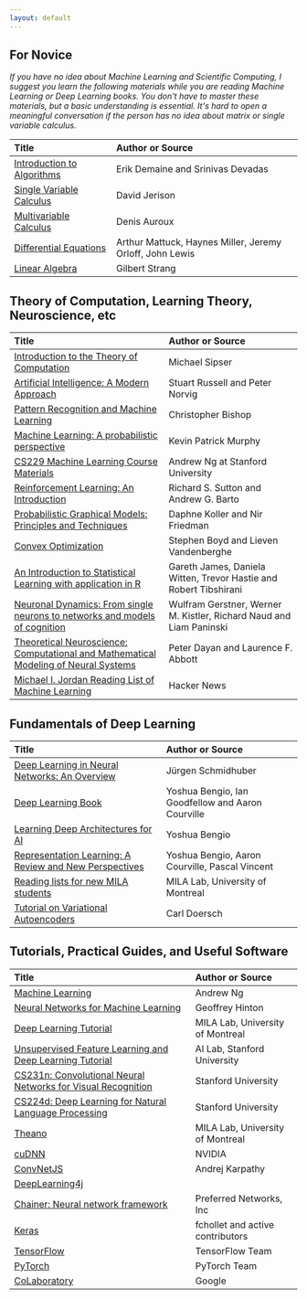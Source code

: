 ```yaml
---
layout: default
---
```


## For Novice

_If you have no idea about Machine Learning and Scientific Computing, I suggest you learn the following materials while you are reading Machine Learning or Deep Learning books. You don't have to master these materials, but a basic understanding is essential. It's hard to open a meaningful conversation if the person has no idea about matrix or single variable calculus._

|Title |Author or Source|
|:---- |:---------------|
|[Introduction to Algorithms](http://ocw.mit.edu/courses/electrical-engineering-and-computer-science/6-006-introduction-to-algorithms-fall-2011/)|Erik Demaine and Srinivas Devadas|
|[Single Variable Calculus](http://ocw.mit.edu/courses/mathematics/18-01sc-single-variable-calculus-fall-2010/)|David Jerison|
|[Multivariable Calculus](http://ocw.mit.edu/courses/mathematics/18-02sc-multivariable-calculus-fall-2010/)|Denis Auroux|
|[Differential Equations](http://ocw.mit.edu/courses/mathematics/18-03sc-differential-equations-fall-2011/)|Arthur Mattuck, Haynes Miller, Jeremy Orloff, John Lewis|
|[Linear Algebra](http://ocw.mit.edu/courses/mathematics/18-06-linear-algebra-spring-2010/)|Gilbert Strang|

## Theory of Computation, Learning Theory, Neuroscience, etc

|Title |Author or Source|
|:---- |:---------------|
|[Introduction to the Theory of Computation](http://www.cs.virginia.edu/~robins/Sipser_2006_Second_Edition_Problems.pdf)|Michael Sipser|
|[Artificial Intelligence: A Modern Approach](http://aima.cs.berkeley.edu/)|Stuart Russell and Peter Norvig|
|[Pattern Recognition and Machine Learning](http://research.microsoft.com/en-us/um/people/cmbishop/prml/)|Christopher Bishop|
|[Machine Learning: A probabilistic perspective](http://www.cs.ubc.ca/~murphyk/MLbook/)|Kevin Patrick Murphy|
|[CS229 Machine Learning Course Materials](http://cs229.stanford.edu/materials.html)|Andrew Ng at Stanford University|
|[Reinforcement Learning: An Introduction](http://incompleteideas.net/book/RLbook2018.pdf)|Richard S. Sutton and Andrew G. Barto|
|[Probabilistic Graphical Models: Principles and Techniques](http://mitpress.mit.edu/books/probabilistic-graphical-models)|Daphne Koller and Nir Friedman|
|[Convex Optimization](http://stanford.edu/~boyd/cvxbook/)|Stephen Boyd and Lieven Vandenberghe|
|[An Introduction to Statistical Learning with application in R](http://www-bcf.usc.edu/~gareth/ISL/)|Gareth James, Daniela Witten, Trevor Hastie and Robert Tibshirani|
|[Neuronal Dynamics: From single neurons to networks and models of cognition](http://neuronaldynamics.epfl.ch/index.html)|Wulfram Gerstner, Werner M. Kistler, Richard Naud and Liam Paninski|
|[Theoretical Neuroscience: Computational and Mathematical Modeling of Neural Systems](http://mitpress.mit.edu/books/theoretical-neuroscience)|Peter Dayan and Laurence F. Abbott|
|[Michael I. Jordan Reading List of Machine Learning](https://news.ycombinator.com/item?id=1055042)|Hacker News|

## Fundamentals of Deep Learning

|Title |Author or Source|
|:---- |:---------------|
|[Deep Learning in Neural Networks: An Overview](http://people.idsia.ch/~juergen/deep-learning-overview.html)|Jürgen Schmidhuber|
|[Deep Learning Book](http://www.deeplearningbook.org/)|Yoshua Bengio, Ian Goodfellow and Aaron Courville|
|[Learning Deep Architectures for AI](http://www.iro.umontreal.ca/~bengioy/papers/ftml_book.pdf)|Yoshua Bengio|
|[Representation Learning: A Review and New Perspectives](http://arxiv.org/abs/1206.5538)|Yoshua Bengio, Aaron Courville, Pascal Vincent|
|[Reading lists for new MILA students](https://docs.google.com/document/d/1IXF3h0RU5zz4ukmTrVKVotPQypChscNGf5k6E25HGvA/edit#heading=h.5r7p5dbrilt4)|MILA Lab, University of Montreal|
|[Tutorial on Variational Autoencoders](https://arxiv.org/abs/1606.05908)|Carl Doersch|

## Tutorials, Practical Guides, and Useful Software

|Title |Author or Source|
|:---- |:---------------|
|[Machine Learning](https://www.coursera.org/course/ml)|Andrew Ng|
|[Neural Networks for Machine Learning](https://www.coursera.org/course/neuralnets)|Geoffrey Hinton|
|[Deep Learning Tutorial](http://deeplearning.net/tutorial/)|MILA Lab, University of Montreal|
|[Unsupervised Feature Learning and Deep Learning Tutorial](http://deeplearning.stanford.edu/tutorial/)|AI Lab, Stanford University|
|[CS231n: Convolutional Neural Networks for Visual Recognition](http://cs231n.stanford.edu/)|Stanford University|
|[CS224d: Deep Learning for Natural Language Processing](http://cs224d.stanford.edu/)|Stanford University|
|[Theano](http://deeplearning.net/software/theano/)|MILA Lab, University of Montreal|
|[cuDNN](https://developer.nvidia.com/cuDNN)|NVIDIA|
|[ConvNetJS](http://cs.stanford.edu/people/karpathy/convnetjs/index.html)|Andrej Karpathy|
|[DeepLearning4j](http://deeplearning4j.org/)||
|[Chainer: Neural network framework](http://chainer.org/)|Preferred Networks, Inc|
|[Keras](https://keras.io/)|fchollet and active contributors|
|[TensorFlow](http://tensorflow.org/)|TensorFlow Team|
|[PyTorch](http://pytorch.org/)|PyTorch Team|
|[CoLaboratory](https://colab.research.google.com)|Google|
